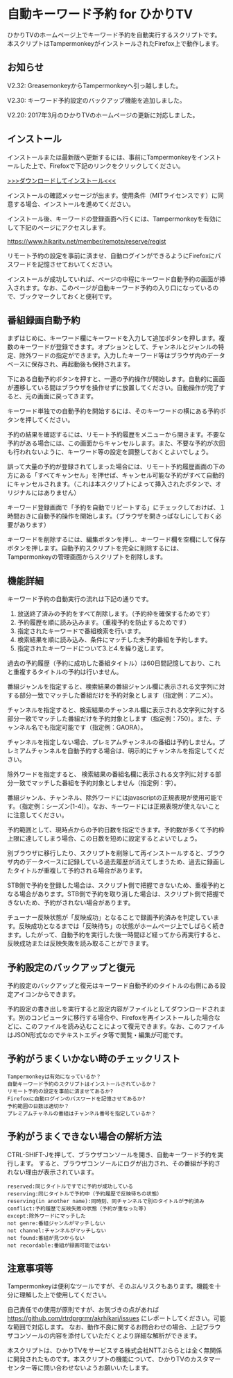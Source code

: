 # 自動キーワード予約 for ひかりTV


ひかりTVのホームページ上でキーワード予約を自動実行するスクリプトです。本スクリプトはTampermonkeyがインストールされたFirefox上で動作します。


## お知らせ

V2.32: GreasemonkeyからTampermonkeyへ引っ越しました。

V2.30: キーワード予約設定のバックアップ機能を追加しました。

V2.20: 2017年3月のひかりTVのホームページの更新に対応しました。


## インストール


インストールまたは最新版へ更新するには、事前にTampermonkeyをインストールした上で、Firefoxで下記のリンクをクリックしてください。


[>>>ダウンロードしてインストール<<<](https://rtrdprgrmr.github.io/akrhikari/AutoReservation.user.js)


インストールの確認メッセージが出ます。使用条件（MITライセンスです）に同意する場合、インストールを進めてください。


インストール後、キーワードの登録画面へ行くには、Tampermonkeyを有効にして下記のページにアクセスします。


https://www.hikaritv.net/member/remote/reserve/regist


リモート予約の設定を事前に済ませ、自動ログインができるようにFirefoxにパスワードを記憶させておいてください。

インストールが成功していれば、ページの中程にキーワード自動予約の画面が挿入されます。なお、このページが自動キーワード予約の入り口になっているので、ブックマークしておくと便利です。


## 番組録画自動予約


まずはじめに、キーワード欄にキーワードを入力して追加ボタンを押します。複数のキーワードが登録できます。オプションとして、チャンネルとジャンルの特定、除外ワードの指定ができます。入力したキーワード等はブラウザ内のデータベースに保存され、再起動後も保持されます。


下にある自動予約ボタンを押すと、一連の予約操作が開始します。自動的に画面が遷移している間はブラウザを操作せずに放置してください。自動操作が完了すると、元の画面に戻ってきます。


キーワード単独での自動予約を開始するには、そのキーワードの横にある予約ボタンを押してください。


予約の結果を確認するには、リモート予約履歴をメニューから開きます。不要な予約がある場合には、この画面からキャンセルします。また、不要な予約が次回も行われないように、キーワード等の設定を調整しておくとよいでしょう。


誤って大量の予約が登録されてしまった場合には、リモート予約履歴画面の下の方にある「すべてキャンセル」を押せば、キャンセル可能な予約がすべて自動的にキャンセルされます。（これは本スクリプトによって挿入されたボタンで、オリジナルにはありません）


キーワード登録画面で「予約を自動でリピートする」にチェックしておけば、１時間おきに自動予約操作を開始します。（ブラウザを開きっぱなしにしておく必要があります）


キーワードを削除するには、編集ボタンを押し、キーワード欄を空欄にして保存ボタンを押します。自動予約スクリプトを完全に削除するには、Tampermonkeyの管理画面からスクリプトを削除します。


## 機能詳細


キーワード予約の自動実行の流れは下記の通りです。

1.    放送終了済みの予約をすべて削除します。（予約枠を確保するためです）
2.    予約履歴を順に読み込みます。（重複予約を防止するためです）
3.    指定されたキーワードで番組検索を行います。
4.    検索結果を順に読み込み、条件にマッチした未予約番組を予約します。
5.    指定されたキーワードについて3.と4.を繰り返します。

過去の予約履歴（予約に成功した番組タイトル）は60日間記憶しており、これと重複するタイトルの予約は行いません。


番組ジャンルを指定すると、検索結果の番組ジャンル欄に表示される文字列に対する部分一致でマッチした番組だけを予約対象とします（指定例：アニメ）。


チャンネルを指定すると、検索結果のチャンネル欄に表示される文字列に対する部分一致でマッチした番組だけを予約対象とします（指定例：750）。また、チャンネル名でも指定可能です（指定例：GAORA）。


チャンネルを指定しない場合、プレミアムチャンネルの番組は予約しません。プレミアムチャンネルを自動予約する場合は、明示的にチャンネルを指定してください。


除外ワードを指定すると、 検索結果の番組名欄に表示される文字列に対する部分一致でマッチした番組を予約対象としません（指定例：字）。


番組ジャンル、チャンネル、除外ワードにはjavascriptの正規表現が使用可能です。（指定例：シーズン[1-4]）。なお、キーワードには正規表現が使えないことに注意してください。


予約範囲として、現時点からの予約日数を指定できます。予約数が多くて予約枠上限に達してしまう場合、この日数を短めに設定するとよいでしょう。


別ブラウザに移行したり、スクリプトを削除して再インストールすると、ブラウザ内のデータベースに記録している過去履歴が消えてしまうため、過去に録画したタイトルが重複して予約される場合があります。


STB側で予約を登録した場合は、スクリプト側で把握できないため、重複予約となる場合があります。STB側で予約を取り消した場合は、スクリプト側で把握できないため、予約がされない場合があります。


チューナー反映状態が「反映成功」となることで録画予約済みを判定しています。反映成功となるまでは「反映待ち」の状態がホームページ上でしばらく続きます。したがって、自動予約を実行した後一時間ほど経ってから再実行すると、反映成功または反映失敗を読み取ることができます。


## 予約設定のバックアップと復元

予約設定のバックアップと復元はキーワード自動予約のタイトルの右側にある設定アイコンからできます。

予約設定の書き出しを実行すると設定内容がファイルとしてダウンロードされます。別のコンピュータに移行する場合や、Firefoxを再インストールした場合などに、このファイルを読み込むことによって復元できます。なお、このファイルはJSON形式なのでテキストエディタ等で閲覧・編集が可能です。


## 予約がうまくいかない時のチェックリスト


    Tampermonkeyは有効になっているか？
    自動キーワード予約のスクリプトはインストールされているか？
    リモート予約の設定を事前に済ませてあるか?
    Firefoxに自動ログインのパスワードを記憶させてあるか?
    予約範囲の日数は適切か？
    プレミアムチャネルの番組はチャンネル番号を指定しているか？


## 予約がうまくできない場合の解析方法


CTRL-SHIFT-Jを押して、ブラウザコンソールを開き、自動キーワード予約を実行します。
すると、ブラウザコンソールにログが出力され、その番組が予約されない理由が表示されています。


    reserved:同じタイトルですでに予約が成功している
    reserving:同じタイトルで予約中（予約履歴で反映待ちの状態）
    reserving(in another name):同時刻、同チャンネルで別のタイトルが予約済み
    conflict:予約履歴で反映失敗の状態（予約が重なった等)
    except:除外ワードにマッチした
    not genre:番組ジャンルがマッチしない
    not channel:チャンネルがマッチしない
    not found:番組が見つからない
    not recordable:番組が録画可能ではない


## 注意事項等


Tampermonkeyは便利なツールですが、そのぶんリスクもあります。機能を十分に理解した上で使用してください。


自己責任での使用が原則ですが、お気づきの点があれば <https://github.com/rtrdprgrmr/akrhikari/issues> にレポートしてください。可能な範囲で対応します。
なお、動作不良に関するお問合わせの場合、上記ブラウザコンソールの内容を添付していただくとより詳細な解析ができます。


本スクリプトは、ひかりTVをサービスする株式会社NTTぷららとは全く無関係に開発されたものです。本スクリプトの機能について、ひかりTVのカスタマーセンター等に問い合わせないようお願いいたします。



